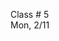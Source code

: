 
<div class="lecture1">

<div class="column_date">

Class # 5 <br>
Mon, 2/11

</div>

<div class="column_materials">
<p markdown="block">

</p>
</div>


<div class="column_assign">
<p markdown="block">




</p>
</div>

</div>
